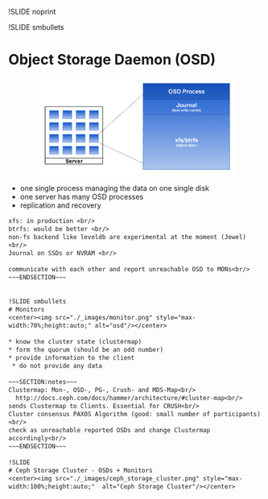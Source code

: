 !SLIDE noprint

!SLIDE smbullets
# Object Storage Daemon (OSD)

<center><img src="./_images/osd.png" style="max-width:80%;height:auto;" alt="osd"/></center>

* one single process managing the data on one single disk
* one server has many OSD processes
* replication and recovery

~~~SECTION:notes~~~
xfs: in production <br/>
btrfs: would be better <br/>
non-fs backend like leveldb are experimental at the moment (Jewel) <br/>
Journal on SSDs or NVRAM <br/>

communicate with each other and report unreachable OSD to MONs<br/>
~~~ENDSECTION~~~


!SLIDE smbullets 
# Monitors
<center><img src="./_images/monitor.png" style="max-width:70%;height:auto;" alt="osd"/></center>

* know the cluster state (clustermap)
* form the quorum (should be an odd number)
* provide information to the client
 * do not provide any data

~~~SECTION:notes~~~
Clustermap: Mon-, OSD-, PG-, Crush- and MDS-Map<br/>
  http://docs.ceph.com/docs/hammer/architecture/#cluster-map<br/>
sends Clustermap to Clients. Essential for CRUSH<br/>
Cluster consensus PAXOS Algorithm (good: small number of participants)<br/>
check as unreachable reported OSDs and change Clustermap accordingly<br/>
~~~ENDSECTION~~~

!SLIDE 
# Ceph Storage Cluster - OSDs + Monitors
<center><img src="./_images/ceph_storage_cluster.png" style="max-width:100%;height:auto;"  alt="Ceph Storage Cluster"/></center>

